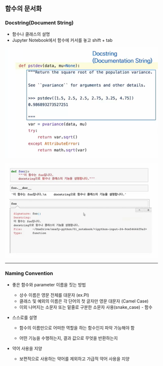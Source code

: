 ## 함수의 문서화 

### Docstring(Document String)

- 함수나 클래스의 설명 
- Jupyter Notebook에서 함수에 커서를 놓고 shift + tab

![image-20220130221100213](20220119_(10)함수의문서화(Doc-String).assets/image-20220130221100213.png)



![image-20220130221247010](20220119_(10)함수의문서화(Doc-String).assets/image-20220130221247010.png)



---



### Naming Convention

- 좋은 함수와 parameter 이름을 짓는 방법 
  - 상수 이름은 영문 전체를 대문자 (ex.PI)
  - 클래스 및 예외의 이름은 각 단어의 첫 글자만 영문 대문자 (Camel Case)
  - 이외 나머지는 소문자 또는 밑줄로 구분한 소문자 사용(snake_case) - 함수



- 스스로를 설명 

  - 함수의 이름만으로 어떠한 역할을 하는 함수인지 파악 가능해야 함

  - 어떤 기능을 수행하는지, 결과 값으로 무엇을 반환하는지 

    

- 약어 사용을 지양 
  - 보편적으로 사용하는 약어를 제외하고 가급적 약어 사용을 지양